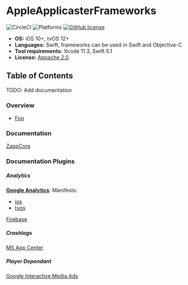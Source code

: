 # AppleApplicasterFrameworks

![CircleCI](https://circleci.com/gh/applicaster/AppleApplicasterFrameworks.svg?style=svg&circle-token=8fedcc78af0010cec307b550771857ed27eee835)
![Platforms](https://img.shields.io/badge/Platforms-iOS%20|%20tvOS-f6b854.svg)
[![GitHub license](https://img.shields.io/github/license/applicaster/AppleApplicasterFrameworks)](https://github.com/applicaster/AppleApplicasterFrameworks/blob/master/LICENSE)

- **OS:** iOS 10+, tvOS 12+
- **Languages:** Swift, frameworks can be used in Swift and Objective-C
- **Tool requirements:** Xcode 11.3, Swift 5.1
- **License:** [Appache 2.0](https://github.com/applicaster/AppleApplicasterFrameworks/blob/master/LICENSE)

## Table of Contents

TODO: Add documentation

### Overview

- [Foo](#foo)

### Documentation

[ZappCore](https://applicaster.github.io/AppleApplicasterFrameworks/ZappCore/index.html)

### Documentation Plugins

##### Analytics

[__Google Analytics__](https://applicaster.github.io/AppleApplicasterFrameworks/ZappGoogleAnalytics/index.html):
Manifests:
- [ios](https://zapp.applicaster.com/admin/plugin_versions?id=zapp_google_analytics&platform=ios)
- [tvos](https://zapp.applicaster.com/admin/plugin_versions?id=zapp_google_analytics&platform=tvos)

[Firebase](https://applicaster.github.io/AppleApplicasterFrameworks/ZappFirebaseAnalytics/index.html)

##### Crashlogs

[MS App Center](https://applicaster.github.io/AppleApplicasterFrameworks/ZappCrashlogsMsAppCenter/index.html)

##### Player Dependant

[Google Interactive Media Ads](https://applicaster.github.io/AppleApplicasterFrameworks/ZappGoogleInteractiveMediaAds/index.html)
